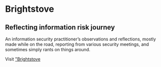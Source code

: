 # Brightstove
## Reflecting information risk journey
<p>An information security practitioner’s observations and reflections, mostly made while on the road, reporting from various security meetings, and sometimes simply rants on things around.</p>
Visit <a href="https://brightstove.net">"Brightstove</a>

